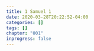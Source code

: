 ```yaml
---
title: 1 Samuel 1
date: 2020-03-28T20:22:52-04:00
categories: []
tags: []
chapter: "001"
inprogress: false
---
```


